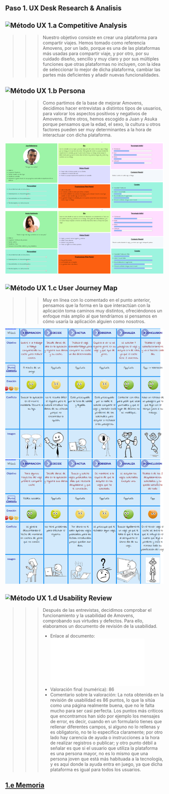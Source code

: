 ## Paso 1. UX Desk Research & Analisis

![Método UX](../img/Competitive.png) 1.a Competitive Analysis
-----

>>> Nuestro objetivo consiste en crear una plataforma para compartir viajes. Hemos tomado como referencia Amovens, por un lado, porque es una de las plataformas más usadas para compartir viaje, y por otro, por su cuidado diseño, sencillo y muy claro y por sus múltiples funciones que otras plataformas no incluyen, con la idea de seleccionar lo mejor de dicha plataforma, cambiar las partes más deficientes y añadir nuevas funcionalidades. 


![Método UX](../img/Persona.png) 1.b Persona
-----

>>> Como partimos de la base de mejorar Amovens, decidimos hacer entrevistas a distintos tipos de usuarios, para valorar los aspectos positivos y negativos de Amovens. Entre otros, hemos escogido a Juan y Asuka porque pensamos que la edad, el sexo, la cultura u otros factores pueden ser muy determinantes a la hora de interactuar con dicha plataforma.

![](./juan_ballesteros.png)
![](./asuka_hashimoto.png)

![Método UX](../img/JourneyMap.png) 1.c User Journey Map
----

>>> Muy en línea con lo comentado en el punto anterior, pensamos que la forma en la que interactúan con la aplicación toma caminos muy distintos, ofreciéndonos un enfoque más amplio al que tendríamos si pensamos en cómo usaría la aplicación alguien como nosotros.

![](./mExp_JuanBalle.png)
![](./Asuka_mapa_exp.png)

![Método UX](../img/usabilityReview.png) 1.d Usability Review
----
>>> Después de las entrevistas, decidimos comprobar el funcionamiento y la usabilidad de Amovens,  comprobando sus virtudes y defectos. Para ello, elaboramos un documento de revisión de la usabilidad.
>>> - Enlace al documento:  ![Usability Review](P1/Usability-review-template.pdf)
>>> - Valoración final (numérica): 86
>>> - Comentario sobre la valoración:  La nota obtenida en la revisión de usabilidad es 86 puntos, lo que la sitúa como una página realmente buena, que no le falta mucho para ser casi perfecta. Los puntos más críticos que encontramos han sido por ejemplo los mensajes de error, es decir, cuando en un formulario tienes que rellenar diferentes campos, si alguno no lo rellenas y es obligatorio, no te lo especifica claramente; por otro lado hay carencia de ayuda o instrucciones a la hora de realizar registros o publicar; y otro punto débil a señalar es que si el usuario que utiliza la plataforma es una persona mayor, no es lo mismo que una persona joven que está más habituada a la tecnología, y es aquí donde la ayuda entra en juego, ya que dicha plataforma es igual para todos los usuarios.

[1.e Memoria](./Memoria.pdf)
----
